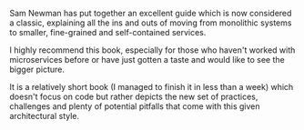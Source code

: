 Sam Newman has put together an excellent guide which is now considered a classic, explaining all the ins and outs of moving from monolithic systems to smaller, fine-grained and self-contained services.

I highly recommend this book, especially for those who haven't worked with microservices before or have just gotten a taste and would like to see the bigger picture.

It is a relatively short book (I managed to finish it in less than a week) which doesn't focus on code but rather depicts the new set of practices, challenges and plenty of potential pitfalls that come with this given architectural style.